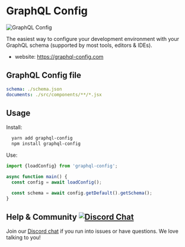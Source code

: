 # GraphQL Config

![GraphQL Config](https://i.imgur.com/hw5tXw2.gif "GraphQL Config")

The easiest way to configure your development environment with your GraphQL schema (supported by most tools, editors & IDEs).

- website: https://graphql-config.com

## GraphQL Config file

```yaml
schema: ./schema.json
documents: ./src/components/**/*.jsx
```

## Usage

Install:

```bash
  yarn add graphql-config
  npm install graphql-config
```

Use:

```typescript
import {loadConfig} from 'graphql-config';

async function main() {
  const config = await loadConfig();

  const schema = await config.getDefault().getSchema();
}
```

## Help & Community [![Discord Chat](https://img.shields.io/discord/625400653321076807)](https://discord.gg/xud7bH9)

Join our [Discord chat](https://discord.gg/xud7bH9) if you run into issues or have questions. We love talking to you!
